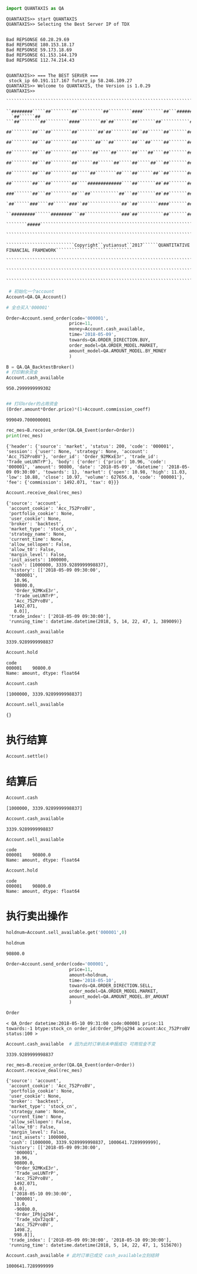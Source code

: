 

```python
import QUANTAXIS as QA
```

    QUANTAXIS>> start QUANTAXIS
    QUANTAXIS>> Selecting the Best Server IP of TDX
    

    Bad REPSONSE 60.28.29.69
    Bad REPSONSE 180.153.18.17
    Bad REPSONSE 59.173.18.69
    Bad REPSONSE 61.153.144.179
    Bad REPSONSE 112.74.214.43
    

    QUANTAXIS>> === The BEST SERVER ===
     stock_ip 60.191.117.167 future_ip 58.246.109.27
    QUANTAXIS>> Welcome to QUANTAXIS, the Version is 1.0.29
    QUANTAXIS>>  
     ```````````````````````````````````````````````````````````````````````````````````````````````````````````````````````` 
      ``########`````##````````##``````````##`````````####````````##```##########````````#``````##``````###```##`````######`` 
      `##``````## ```##````````##`````````####````````##`##```````##```````##```````````###``````##````##`````##```##`````##` 
      ##````````##```##````````##````````##`##````````##``##``````##```````##``````````####```````#```##``````##```##``````## 
      ##````````##```##````````##```````##```##```````##```##`````##```````##`````````##`##```````##`##```````##````##``````` 
      ##````````##```##````````##``````##`````##``````##````##````##```````##````````##``###```````###````````##`````##`````` 
      ##````````##```##````````##``````##``````##`````##`````##```##```````##```````##````##```````###````````##``````###```` 
      ##````````##```##````````##`````##````````##````##``````##``##```````##``````##``````##`````##`##```````##````````##``` 
      ##````````##```##````````##````#############````##```````##`##```````##`````###########`````##``##``````##`````````##`` 
      ###```````##```##````````##```##```````````##```##```````##`##```````##````##`````````##```##```##``````##```##`````##` 
      `##``````###````##``````###``##`````````````##``##````````####```````##```##``````````##``###````##`````##````##`````## 
      ``#########``````########```##``````````````###`##``````````##```````##``##````````````##`##``````##````##`````###``### 
      ````````#####`````````````````````````````````````````````````````````````````````````````````````````````````````##`` 
      ``````````````````````````````````````````````````````````````````````````````````````````````````````````````````````` 
      ``````````````````````````Copyright``yutiansut``2017``````QUANTITATIVE FINANCIAL FRAMEWORK````````````````````````````` 
      ``````````````````````````````````````````````````````````````````````````````````````````````````````````````````````` 
     ```````````````````````````````````````````````````````````````````````````````````````````````````````````````````````` 
     ```````````````````````````````````````````````````````````````````````````````````````````````````````````````````````` 
     
    


```python
 # 初始化一个account
Account=QA.QA_Account()

# 全仓买入'000001'

Order=Account.send_order(code='000001',
                        price=11,
                        money=Account.cash_available,
                        time='2018-05-09',
                        towards=QA.ORDER_DIRECTION.BUY,
                        order_model=QA.ORDER_MODEL.MARKET,
                        amount_model=QA.AMOUNT_MODEL.BY_MONEY
                        )

B = QA.QA_BacktestBroker()
# 打印剩余资金
Account.cash_available


```




    950.2999999999302




```python

## 打印order的占用资金
(Order.amount*Order.price)*(1+Account.commission_coeff)


```




    999049.7000000001




```python
rec_mes=B.receive_order(QA.QA_Event(order=Order))
print(rec_mes)
```

    {'header': {'source': 'market', 'status': 200, 'code': '000001', 'session': {'user': None, 'strategy': None, 'account': 'Acc_752ProBV'}, 'order_id': 'Order_92MKxE3r', 'trade_id': 'Trade_ueLUNTrP'}, 'body': {'order': {'price': 10.96, 'code': '000001', 'amount': 90800, 'date': '2018-05-09', 'datetime': '2018-05-09 09:30:00', 'towards': 1}, 'market': {'open': 10.98, 'high': 11.03, 'low': 10.88, 'close': 10.97, 'volume': 627656.0, 'code': '000001'}, 'fee': {'commission': 1492.071, 'tax': 0}}}
    


```python
Account.receive_deal(rec_mes)
```




    {'source': 'account',
     'account_cookie': 'Acc_752ProBV',
     'portfolio_cookie': None,
     'user_cookie': None,
     'broker': 'backtest',
     'market_type': 'stock_cn',
     'strategy_name': None,
     'current_time': None,
     'allow_sellopen': False,
     'allow_t0': False,
     'margin_level': False,
     'init_assets': 1000000,
     'cash': [1000000, 3339.9289999998837],
     'history': [['2018-05-09 09:30:00',
       '000001',
       10.96,
       90800.0,
       'Order_92MKxE3r',
       'Trade_ueLUNTrP',
       'Acc_752ProBV',
       1492.071,
       0.0]],
     'trade_index': ['2018-05-09 09:30:00'],
     'running_time': datetime.datetime(2018, 5, 14, 22, 47, 1, 389009)}




```python
Account.cash_available
```




    3339.9289999998837




```python
Account.hold
```




    code
    000001    90800.0
    Name: amount, dtype: float64




```python
Account.cash
```




    [1000000, 3339.9289999998837]




```python
Account.sell_available
```




    {}



# 执行结算


```python
Account.settle()
```

# 结算后


```python
Account.cash
```




    [1000000, 3339.9289999998837]




```python
Account.cash_available
```




    3339.9289999998837




```python
Account.sell_available
```




    code
    000001    90800.0
    Name: amount, dtype: float64




```python
Account.hold
```




    code
    000001    90800.0
    Name: amount, dtype: float64



# 执行卖出操作


```python
holdnum=Account.sell_available.get('000001',0)
```


```python
holdnum
```




    90800.0




```python
Order=Account.send_order(code='000001',
                        price=11,
                        amount=holdnum,
                        time='2018-05-10',
                        towards=QA.ORDER_DIRECTION.SELL,
                        order_model=QA.ORDER_MODEL.MARKET,
                        amount_model=QA.AMOUNT_MODEL.BY_AMOUNT
                        )

```


```python
Order
```




    < QA_Order datetime:2018-05-10 09:31:00 code:000001 price:11 towards:-1 btype:stock_cn order_id:Order_IPhjq294 account:Acc_752ProBV status:100 >




```python
Account.cash_available  # 因为此时订单尚未申报成功 可用现金不变
```




    3339.9289999998837




```python
rec_mes=B.receive_order(QA.QA_Event(order=Order))
Account.receive_deal(rec_mes)
```




    {'source': 'account',
     'account_cookie': 'Acc_752ProBV',
     'portfolio_cookie': None,
     'user_cookie': None,
     'broker': 'backtest',
     'market_type': 'stock_cn',
     'strategy_name': None,
     'current_time': None,
     'allow_sellopen': False,
     'allow_t0': False,
     'margin_level': False,
     'init_assets': 1000000,
     'cash': [1000000, 3339.9289999998837, 1000641.7289999999],
     'history': [['2018-05-09 09:30:00',
       '000001',
       10.96,
       90800.0,
       'Order_92MKxE3r',
       'Trade_ueLUNTrP',
       'Acc_752ProBV',
       1492.071,
       0.0],
      ['2018-05-10 09:30:00',
       '000001',
       11.0,
       -90800.0,
       'Order_IPhjq294',
       'Trade_sQxT2qcB',
       'Acc_752ProBV',
       1498.2,
       998.8]],
     'trade_index': ['2018-05-09 09:30:00', '2018-05-10 09:30:00'],
     'running_time': datetime.datetime(2018, 5, 14, 22, 47, 1, 515670)}




```python
Account.cash_available # 此时订单已成交 cash_available立刻结转
```




    1000641.7289999999


